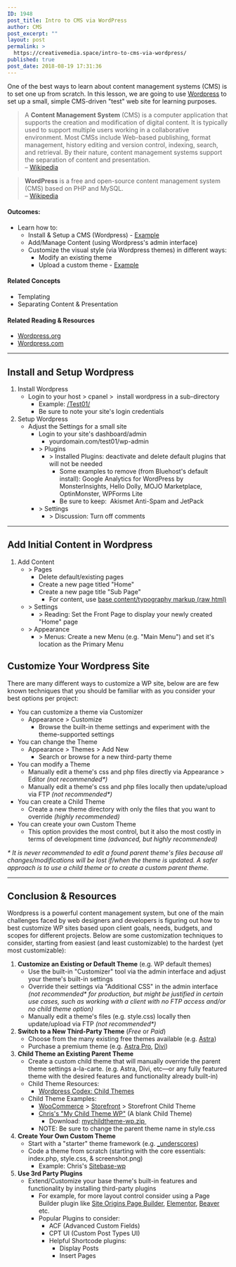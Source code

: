 ```yaml
---
ID: 1948
post_title: Intro to CMS via WordPress
author: CMS
post_excerpt: ""
layout: post
permalink: >
  https://creativemedia.space/intro-to-cms-via-wordpress/
published: true
post_date: 2018-08-19 17:31:36
---
```

<!-- wp:paragraph -->
<p>One of the best ways to learn about content management systems (CMS) is to set one up from scratch. In this lesson, we are going to use <a href="https://wordpress.org/">Wordpress</a> to set up a small, simple CMS-driven "test" web site for learning purposes.</p>
<!-- /wp:paragraph -->

<!-- wp:quote -->
<blockquote class="wp-block-quote"><p>A <strong>Content Management System</strong>&nbsp;(CMS) is a computer application that supports the creation and modification of digital content. It is typically used to support multiple users working in a collaborative environment. Most CMSs include Web-based publishing, format management, history editing and version control, indexing, search, and retrieval. By their nature, content management systems support the separation of content and presentation.<br> – <a href="https://en.wikipedia.org/wiki/Content_management_system">Wikipedia</a></p></blockquote>
<!-- /wp:quote -->

<!-- wp:quote -->
<blockquote class="wp-block-quote"><p><strong>WordPress</strong> is a free and open-source content management system (CMS) based on PHP and MySQL.<br> – <a href="https://en.wikipedia.org/wiki/WordPress">Wikipedia</a></p></blockquote>
<!-- /wp:quote -->

<!-- wp:heading {"level":4} -->
<h4>Outcomes:</h4>
<!-- /wp:heading -->

<!-- wp:list -->
<ul><li>Learn how to:
<ul><li>Install &amp; Setup a CMS (Wordpress) - <a href="http://www.egargiulo.com/nma/test01/">Example</a></li><li>Add/Manage Content (using Wordpress's admin interface)</li><li>Customize the visual style (via Wordpress themes) in different ways:
<ul><li>Modify an existing theme</li><li>Upload a custom theme - <a href="http://www.egargiulo.com/nma/test07/">Example</a></li></ul>
</li></ul>
</li></ul>
<!-- /wp:list -->

<!-- wp:heading {"level":4} -->
<h4>Related Concepts</h4>
<!-- /wp:heading -->

<!-- wp:list -->
<ul><li>Templating</li><li>Separating Content &amp; Presentation</li></ul>
<!-- /wp:list -->

<!-- wp:heading {"level":4} -->
<h4>Related Reading &amp; Resources</h4>
<!-- /wp:heading -->

<!-- wp:list -->
<ul><li><a href="https://wordpress.org/">Wordpress.org</a></li><li><a href="https://wordpress.com/">Wordpress.com</a></li></ul>
<!-- /wp:list -->

<!-- wp:separator -->
<hr class="wp-block-separator"/>
<!-- /wp:separator -->

<!-- wp:heading -->
<h2>Install and Setup Wordpress</h2>
<!-- /wp:heading -->

<!-- wp:list {"ordered":true} -->
<ol><li>Install Wordpress
<ul><li>Login to your host &gt; cpanel &gt; &nbsp;install wordpress in a sub-directory
<ul><li>Example: <a href="http://www.egargiulo.com/nma/test01/">/Test01/</a></li><li>Be sure to note your site's login credentials</li></ul>
</li></ul>
</li><li>Setup Wordpress
<ul><li>Adjust the Settings for a small site
<ul><li>Login to your site's dashboard/admin
<ul><li>yourdomain.com/test01/wp-admin</li></ul>
</li><li>&gt; Plugins
<ul><li>&gt; Installed Plugins: deactivate and delete default plugins that will not be needed
<ul><li>Some examples to remove (from Bluehost's default install): Google Analytics for WordPress by MonsterInsights, Hello Dolly, MOJO Marketplace, OptinMonster, WPForms Lite</li><li>Be sure to keep:&nbsp; Akismet Anti-Spam and JetPack</li></ul>
</li></ul>
</li><li>&gt; Settings
<ul><li>&gt; Discussion: Turn off comments</li></ul>
</li></ul>
</li></ul>
</li></ol>
<!-- /wp:list -->

<!-- wp:separator -->
<hr class="wp-block-separator"/>
<!-- /wp:separator -->

<!-- wp:heading -->
<h2>Add Initial Content in Wordpress</h2>
<!-- /wp:heading -->

<!-- wp:list {"ordered":true} -->
<ol><li>Add Content
<ul><li>&gt; Pages
<ul><li>Delete default/existing pages</li><li>Create a new page titled "Home"</li><li>Create a new page title "Sub Page"
<ul><li>For content, use <a href="https://gist.githubusercontent.com/kccnma/7ea4822437a69a61c3fa26533cb5f1ef/raw/08ee13f3c09ca849f99fbfc07e00ece8217145d3/base-typography-content.html">base content/typography markup (raw html)</a></li></ul>
</li></ul>
</li><li>&gt; Settings
<ul><li>&gt; Reading: Set the Front Page to display your newly created "Home" page</li></ul>
</li><li>&gt; Appearance
<ul><li>&gt; Menus: Create a new Menu (e.g. "Main Menu") and set it's location as the Primary Menu</li></ul>
</li></ul>
</li></ol>
<!-- /wp:list -->

<!-- wp:heading -->
<h2>Customize Your Wordpress Site</h2>
<!-- /wp:heading -->

<!-- wp:paragraph -->
<p>There are many different ways to customize a WP site, below are are few known techniques that you should be familiar with as you consider your best options per project:</p>
<!-- /wp:paragraph -->

<!-- wp:list -->
<ul><li>You can customize a theme via Customizer <ul><li>Appearance > Customize <ul><li>Browse the built-in theme settings and experiment with the theme-supported settings</li></ul></li></ul></li><li>You can change the Theme <ul><li>Appearance > Themes > Add New<ul><li>Search or browse for a new third-party theme </li></ul></li></ul></li><li>You can modify a Theme<ul><li>Manually edit a theme's css and php files directly via Appearance > Editor <em>(not recommended*)</em></li><li>Manually edit a theme's css and php files locally then update/upload via FTP <em>(not recommended*)</em></li></ul></li><li>You can create a Child Theme  <ul><li>Create a new theme directory with only the files that you want to override <em>(highly recommended)</em></li></ul></li><li>You can create your own Custom Theme<ul><li>This option provides the most control, but it also the most costly in terms of development time <em>(advanced, but highly recommended)</em></li></ul></li></ul>
<!-- /wp:list -->

<!-- wp:paragraph -->
<p><em>* It is never recommended to edit a found parent theme's files because all changes/modifications will be lost if/when the theme is updated. A safer approach is to use a child theme or to create a custom parent theme.</em></p>
<!-- /wp:paragraph -->

<!-- wp:separator -->
<hr class="wp-block-separator"/>
<!-- /wp:separator -->

<!-- wp:heading -->
<h2>Conclusion &amp; Resources</h2>
<!-- /wp:heading -->

<!-- wp:paragraph -->
<p>Wordpress is a powerful content management system, but one of the main challenges faced by web designers and developers is figuring out how to best customize WP sites based upon client goals, needs, budgets, and scopes for different projects. Below are some customization techniques to consider, starting from easiest (and least customizable) to the hardest (yet most customizable):</p>
<!-- /wp:paragraph -->

<!-- wp:list {"ordered":true} -->
<ol><li><strong>Customize an Existing or Default Theme</strong> (e.g. WP default themes)<ul><li>Use the built-in "Customizer" tool via the admin interface and adjust your theme's built-in settings</li><li>Override their settings via "Additional CSS" in the admin interface <em>(not recommended* for production, but might be justified in certain use cases, such as working with a client with no FTP access and/or no child theme option)</em></li><li>Manually edit a theme's files (e.g. style.css) locally then update/upload via FTP <em>(not recommended*)</em></li></ul></li><li><strong>Switch to a New Third-Party Theme</strong> (<em>Free</em> or <em>Paid</em>)<ul><li>Choose from the many existing free themes available (e.g. <a href="https://wpastra.com/">Astra</a>)</li><li>Purchase a premium theme (e.g. <a href="https://wpastra.com/pro/">Astra Pro</a>, <a href="https://www.elegantthemes.com/gallery/divi/">Divi</a>) </li></ul></li><li><strong>Child Theme an Existing Parent Theme</strong> <ul><li>Create a custom child theme that will manually override the parent theme settings a-la-carte. (e.g. Astra, Divi, etc—or any fully featured theme with the desired features and functionality already built-in) </li><li>Child Theme Resources: <ul><li><a href="https://codex.wordpress.org/Child_Themes">Wordpress Codex: Child Themes</a></li></ul></li><li>Child Theme Examples: <ul><li><a href="https://woocommerce.com/">WooCommerce</a> > <a href="https://woocommerce.com/storefront/">Storefront</a> > Storefront Child Theme</li><li><a href="https://github.com/kccnma/teachingmaterials/tree/master/mychildtheme-wp">Chris's "My Child Theme WP"</a> (A blank Child Theme) <ul><li>Download: <a href="https://github.com/kccnma/teachingmaterials/raw/master/mychildtheme-wp.zip">mychildtheme-wp.zip </a></li></ul></li><li>NOTE: Be sure to change the parent theme name in style.css </li></ul></li></ul></li><li><strong>Create Your Own Custom Theme</strong> <ul><li>Start with a "starter" theme framework (e.g. <a href="https://underscores.me/">_underscores</a>)</li></ul><ul><li>Code a theme from scratch (starting with the core essentials: index.php, style.css, &amp; screenshot.png) <ul><li>Example: Chris's <a href="http://www.egargiulo.com/nma/test07/">Sitebase-wp</a> </li></ul></li></ul></li><li><strong>Use 3rd Party Plugins</strong> <ul><li>Extend/Customize your base theme's built-in features and functionality by installing third-party plugins<ul><li>For example, for more layout control consider using a Page Builder plugin like <a href="https://siteorigin.com/page-builder/">Site Origins Page Builder</a>, <a href="https://elementor.com/">Elementor</a>, <a href="https://www.wpbeaverbuilder.com/">Beaver</a> etc.</li><li>Popular Plugins to consider:<ul><li>ACF (Advanced Custom Fields)</li><li>CPT UI (Custom Post Types UI)</li><li>Helpful Shortcode plugins:<ul><li>Display Posts</li><li>Insert Pages</li></ul></li></ul></li></ul></li></ul></li></ol>
<!-- /wp:list -->